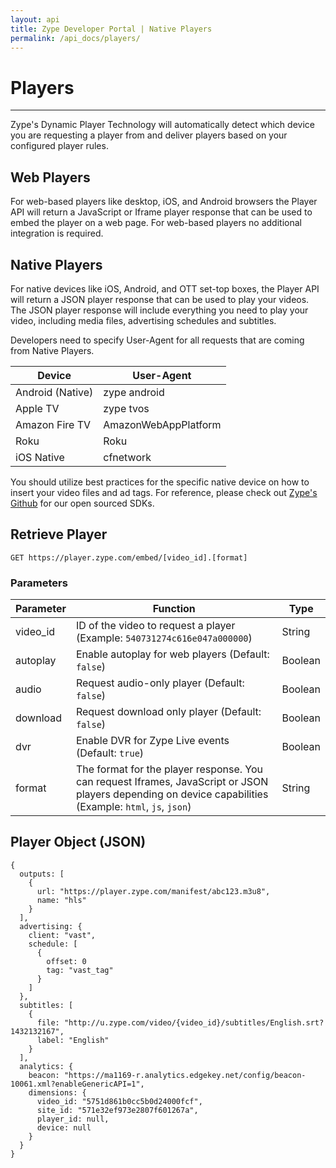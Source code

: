 ```yaml
---
layout: api
title: Zype Developer Portal | Native Players
permalink: /api_docs/players/
---
```


# Players

---
Zype's Dynamic Player Technology will automatically detect which device you are requesting a player from and deliver players based on your configured player rules.

## Web Players

For web-based players like desktop, iOS, and Android browsers the Player API will return a JavaScript or Iframe player response that can be used to embed the player on a web page. For web-based players no additional integration is required.

## Native Players

For native devices like iOS, Android, and OTT set-top boxes, the Player API will return a JSON player response that can be used to play your videos. The JSON player response will include everything you need to play your video, including media files, advertising schedules and subtitles.

Developers need to specify User-Agent for all requests that are coming from Native Players.

Device | User-Agent 
--------- | -------- 
Android (Native) | zype android 
Apple TV | zype tvos
Amazon Fire TV | AmazonWebAppPlatform
Roku | Roku
iOS Native | cfnetwork

You should utilize best practices for the specific native device on how to insert your video files and ad tags. For reference,
please check out [Zype's Github](https://github.com/zype/) for our open sourced SDKs.

## Retrieve Player

```
GET https://player.zype.com/embed/[video_id].[format]
```

### Parameters

Parameter | Function | Type
--------- | -------- | ----
video_id | ID of the video to request a player (Example: `540731274c616e047a000000`) | String
autoplay | Enable autoplay for web players (Default: `false`) | Boolean
audio | Request audio-only player (Default: `false`) | Boolean
download | Request download only player (Default: `false`) | Boolean
dvr | Enable DVR for Zype Live events (Default: `true`) | Boolean
format | The format for the player response. You can request Iframes, JavaScript or JSON players depending on device capabilities (Example: `html`, `js`, `json`) | String

## Player Object (JSON)
```
{
  outputs: [
    {
      url: "https://player.zype.com/manifest/abc123.m3u8",
      name: "hls"
    }
  ],
  advertising: {
    client: "vast",
    schedule: [
      {
        offset: 0
        tag: "vast_tag"
      }
    ]
  },
  subtitles: [
    {
      file: "http://u.zype.com/video/{video_id}/subtitles/English.srt?1432132167",
      label: "English"
    }
  ],
  analytics: {
    beacon: "https://ma1169-r.analytics.edgekey.net/config/beacon-10061.xml?enableGenericAPI=1",
    dimensions: {
      video_id: "5751d861b0cc5b0d24000fcf",
      site_id: "571e32ef973e2807f601267a",
      player_id: null,
      device: null
    }
  }
}
```
